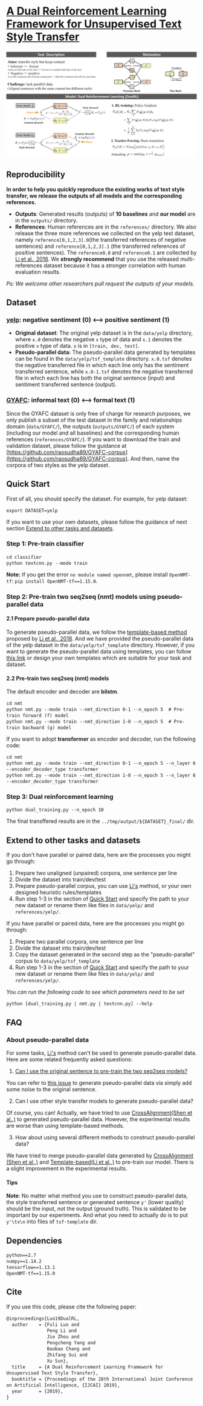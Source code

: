 # [A Dual Reinforcement Learning Framework for Unsupervised Text Style Transfer](https://export.arxiv.org/pdf/1905.10060)
<p align="center"><img src="fig/poster.png"></p>

## Reproducibility
**In order to help you quickly reproduce the existing works of text style transfer, we release the outputs of all models and the corresponding references.**

- **Outputs**: Generated results (outputs) of **10 baselines** and **our model** are in the `outputs/` directory.
- **References**: Human references are in the `references/` directory. We also release the three more references we collected on the yelp test dataset, namely `reference[0,1,2,3].0`(the transferred references of negative sentences) and `reference[0,1,2,3].1` (the transferred references of positive sentences). The `reference0.0` and `reference0.1` are collected by [Li et al., 2018](https://github.com/shentianxiao/language-style-transfer). We **strongly recommend** that you use the released multi-references dataset because it has a stronger correlation with human evaluation results.

*Ps: We welcome other researchers pull request the outputs of your models.*

## Dataset
### [yelp](https://www.yelp.com/dataset/challenge): negative sentiment (0) <--> positive sentiment (1)
- **Original dataset**:
The original yelp dataset is in the `data/yelp` directory, where `x.0` denotes the negative `x` type of data and `x.1` denotes the positive `x` type of data. `x` is in `[train, dev, test]`.
- **Pseudo-parallel data:**
The pseudo-parallel data generated by templates can be found in the `data/yelp/tsf_template` directory. `x.0.tsf` denotes the negative transferred file in which each line only has the sentiment transferred sentence, while `x.0-1.tsf` denotes the negative transferred file in which each line has both the original sentence (input) and sentiment transferred sentence (output).

### [GYAFC](https://github.com/raosudha89/GYAFC-corpus): informal text (0) <--> formal text (1)
Since the GYAFC dataset is only free of charge for research purposes, we only publish a subset of the test dataset in the family and relationships domain (`data/GYAFC/`), the outputs (`outputs/GYAFC/`) of each system (including our model and all baselines) and the corresponding human references (`references/GYAFC/`). If you want to download the train and validation dataset, please follow the guidance at [https://github.com/raosudha89/GYAFC-corpus](https://github.com/raosudha89/GYAFC-corpus). And then, name the corpora of two styles as the yelp dataset.

## Quick Start
First of all, you should specify the dataset.
For example, for yelp dataset:
```
export DATASET=yelp
```
If you want to use your own datasets, please follow the guidance of next section [Extend to other tasks and datasets](#extend-to-other-tasks-and-datasets).

### Step 1: Pre-train classifier
```
cd classifier
python textcnn.py --mode train
```
**Note:** If you get the error `no module named opennmt`, please install `OpenNMT-tf`: `pip install OpenNMT-tf==1.15.0`.

### Step 2: Pre-train two seq2seq (nmt) models using pseudo-parallel data
#### 2.1 Prepare pseudo-parallel data 
To generate pseudo-parallel data, we follow the [template-based method](https://github.com/shentianxiao/language-style-transfer) proposed by [Li et al., 2018](https://aclweb.org/anthology/N18-1169). And we have provided the pseudo-parallel data of the yelp dataset in the `data/yelp/tsf_template` directory. However, if you want to generate the pseudo-parallel data using templates, you can follow [this link](https://github.com/lijuncen/Sentiment-and-Style-Transfer/issues/6) or design your own templates which are suitable for your task and dataset.

#### 2.2 Pre-train two seq2seq (nmt) models 
The default encoder and decoder are **bilstm**.
```
cd nmt
python nmt.py --mode train --nmt_direction 0-1 --n_epoch 5  # Pre-train forward (f) model
python nmt.py --mode train --nmt_direction 1-0 --n_epoch 5  # Pre-train backward (g) model
```

If you want to adopt **transformer** as encoder and decoder, run the following code:
```
cd nmt
python nmt.py --mode train --nmt_direction 0-1 --n_epoch 5 --n_layer 6 --encoder_decoder_type transformer
python nmt.py --mode train --nmt_direction 1-0 --n_epoch 5 --n_layer 6 --encoder_decoder_type transformer 
```

### Step 3: Dual reinforcement learning
```
python dual_training.py --n_epoch 10
```
The final transffered results are in the `../tmp/output/${DATASET}_final/` dir.

## Extend to other tasks and datasets
If you don't have parallel or paired data, here are the processes you might go through:
1. Prepare two unaligned (unpaired) corpora, one sentence per line
2. Divide the dataset into train/dev/test
3. Prepare pseudo-parallel corpus, you can use [Li's](https://github.com/lijuncen/Sentiment-and-Style-Transfer/issues/6) method, or your own designed heuristic rules/templates
4. Run step 1-3 in the section of [Quick Start](#quick-start) and specify the path to your new dataset or rename them like files in `data/yelp/` and `references/yelp/`.

If you have parallel or paired data, here are the processes you might go through:
1. Prepare two parallel corpora, one sentence per line
2. Divide the dataset into train/dev/test
3. Copy the dataset generated in the second step as the "pseudo-parallel" corpus to `data/yelp/tsf_template`
4. Run step 1-3 in the section of [Quick Start](#quick-start) and specify the path to your new dataset or rename them like files in `data/yelp/` and `references/yelp/`.

*You can run the following code to see which parameters need to be set*
```
python [dual_training.py | nmt.py | textcnn.py] --help
```

## FAQ
### About pseudo-parallel data
For some tasks, [Li's](https://github.com/lijuncen/Sentiment-and-Style-Transfer/issues/6) method can't be used to generate pseudo-parallel data. Here are some related frequently asked questions:

1. [Can I use the original sentence to pre-train the two seq2seq models?](https://github.com/luofuli/DualRL/issues/4)

You can refer to [this issue](https://github.com/luofuli/DualRL/issues/4) to generate pseudo-parallel data via simply add some noise to the original sentence.

2. Can I use other style transfer models to generate pseudo-parallel data?

Of course, you can! Actually, we have tried to use [CrossAlignment(Shen et al.,)](https://github.com/shentianxiao/language-style-transfer) to generated pseudo-parallel data. However, the experimental results are worse than using template-based methods.

3. How about using several different methods to construct pseudo-parallel data? 

We have tried to merge pseudo-parallel data generated by [CrossAlignment (Shen et al.,)](https://github.com/shentianxiao/language-style-transfer) and [Template-based(Li et al.,)](https://github.com/lijuncen/Sentiment-and-Style-Transfer/issues/6) to pre-train our model. There is a slight improvement in the experimental results.

#### Tips
**Note**: No matter what method you use to construct pseudo-parallel data, the style transferred sentence or generated sentence `y'` (lower quality) should be the input, not the output (ground truth). This is validated to be important by our experiments. And what you need to actually do is to put `y'\tx\n` into files of `tsf-template` dir.

## Dependencies
```
python==2.7
numpy==1.14.2
tensorflow==1.13.1
OpenNMT-tf==1.15.0 
```

## Cite

If you use this code, please cite the following paper:
```
@inproceedings{Luo19DualRL,
  author    = {Fuli Luo and
               Peng Li and
               Jie Zhou and
               Pengcheng Yang and
               Baobao Chang and
               Zhifang Sui and
               Xu Sun},
  title     = {A Dual Reinforcement Learning Framework for Unsupervised Text Style Transfer},
  booktitle = {Proceedings of the 28th International Joint Conference on Artificial Intelligence, {IJCAI} 2019},
  year      = {2019},            
}
```
